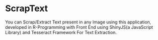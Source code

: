# ScrapText
You can Scrap/Extract Text present in any Image using this application, developed in R-Programming with Front End using ShinyJS(a JavaScript Library) and Tesseract Framework For Text Extraction.
